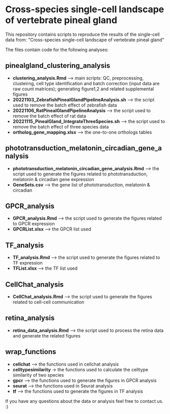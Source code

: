 # Cross-species single-cell landscape of vertebrate pineal gland

This repository contains scripts to reproduce the results of the single-cell data from: "Cross-species single-cell landscape of vertebrate pineal gland"


The files contain code for the following analyses:

## pinealgland_clustering_analysis 
- **clustering_analysis.Rmd** --> main scripts: QC, preprocessing, clusteirng, cell type identification and batch correction (input data are raw count matrices); generating figure1,2 and related supplemental figures
- **20221103_ZebrafishPinealGlandPipelineAnalysis.sh** --> the script used to remove the batch effect of zebrafish data
- **20221106_RatPinealGlandPipelineAnalysis**  --> the script used to remove the batch effect of rat data
- **20221115_PinealGland_IntegrateThreeSpecies.sh** --> the script used to remove the batch effect of three species data
- **ortholog_gene_mapping.xlsx** --> the one-to-one orthologs tables

## phototransduction_melatonin_circadian_gene_analysis
- **phototransduction_melatonin_circadian_gene_analysis.Rmd** --> the script used to generate the figures related to phototransduction, melatonin & circadian gene expression
- **GeneSets.csv** --> the gene list of phototransduction, melatonin & circadian

## GPCR_analysis
- **GPCR_analysis.Rmd** --> the script used to generate the figures related to GPCR expression
- **GPCRList.xlsx** --> the GPCR list used

## TF_analysis   
- **TF_analysis.Rmd** --> the script used to generate the figures related to TF expression
- **TFList.xlsx** --> the TF list used

## CellChat_analysis
- **CellChat_analysis.Rmd** --> the script used to generate the figures related to cell-cell communication

## retina_analysis
- **retina_data_analysis.Rmd** --> the script used to process the retina data and generate the related figures

## wrap_functions
- **cellchat** --> the functions used in cellchat analysis
- **celltypesimilarity** -> the functions used to calculate the celltype similarity of two species
- **gpcr** --> the functions used to generate the figures in GPCR analysis
- **seurat** --> the functions used in Seurat analysis
- **tf** --> the functions used  to generate the figures in TF analysis


If you have any questions about the data or analysis feel free to contact us. :)

